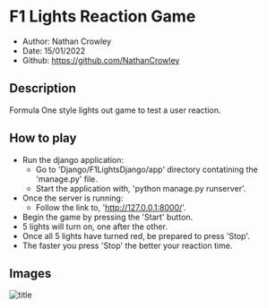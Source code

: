# F1 Lights Reaction Game
- Author:	Nathan Crowley
- Date:	15/01/2022	
- Github:	https://github.com/NathanCrowley

## Description
Formula One style lights out game to test a user reaction.

## How to play
- Run the django application:
    - Go to 'Django/F1LightsDjango/app' directory contatining the 'manage.py' file.
    - Start the application with, 'python manage.py runserver'.
- Once the server is running:
    - Follow the link to, 'http://127.0.0.1:8000/'.
- Begin the game by pressing the 'Start' button.
- 5 lights will turn on, one after the other.
- Once all 5 lights have turned red, be prepared to press 'Stop'.
- The faster you press 'Stop' the better your reaction time.


## Images
![title](Images/homepage.png)
